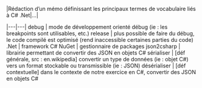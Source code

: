 |Rédaction d’un mémo définissant les principaux termes de vocabulaire liés à C# .Net|...|

|---|---|
debug | mode de développement orienté débug (ie : les breakpoints sont utilisables, etc.)
release | plus possible de faire du débug, le code compilé est optimisé (rend inaccessible certaines parties du code)
.Net | framework C#
NuGet | gestionnaire de packages
json2csharp | librairie permettant de convertir des JSON en objets C#
sérialiser | [déf générale, src : en.wikipedia] convertir un type de données (ie : objet C#) vers un format stockable ou transmissible (ie : JSON)
désérialiser | [déf contextuelle] dans le contexte de notre exercice en C#, convertir des JSON en objets C#
